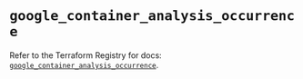 # `google_container_analysis_occurrence`

Refer to the Terraform Registry for docs: [`google_container_analysis_occurrence`](https://registry.terraform.io/providers/hashicorp/google-beta/5.11.0/docs/resources/google_container_analysis_occurrence).

